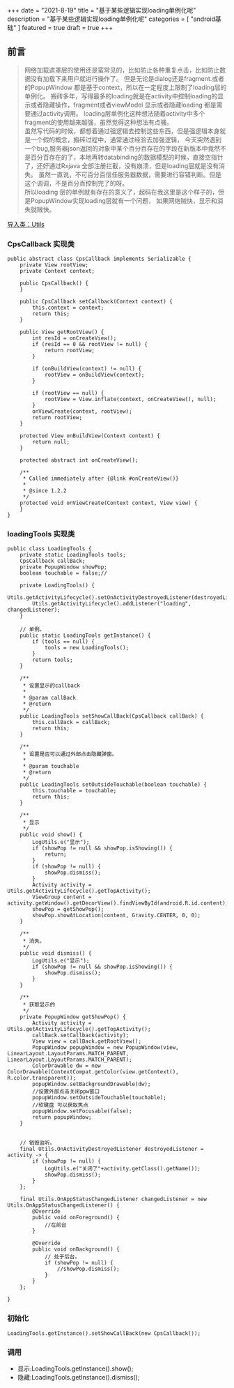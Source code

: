 +++
date = "2021-8-19"
title = "基于某些逻辑实现loading单例化呢"
description = "基于某些逻辑实现loading单例化呢"
categories = [
"android基础"
]
featured = true
draft = true 
+++
## 前言
> 网络加载遮罩层的使用还是蛮常见的，比如防止各种重复点击，比如防止数据没有加载下来用户就进行操作了。
> 但是无论是dialog还是fragment.或者的PopupWindow 都是基于context，所以在一定程度上限制了loading层的单例化。
> 搬砖多年，写得最多的loading就是在activity中控制loading的显示或者隐藏操作，fragment或者viewModel 显示或者隐藏loading 都是需要通过activity调用。
> loading层单例化这种想法随着activity中多个fragment的使用越来越强，虽然觉得这种想法有点骚。<br>
> 虽然写代码的时候，都想着通过强逻辑去控制这些东西，但是强逻辑本身就是一个假的概念，搬砖过程中，通常通过经验去加强逻辑，
> 今天突然遇到一个bug,服务器json返回的对象中某个百分百存在的字段在新版本中竟然不是百分百存在的了，本地再转databinding的数据模型的时候，直接空指针了，还好通过Rxjava 全部注册拦截，没有崩溃，但是loading层就是没有消失。
> 虽然一直说，不可百分百信任服务器数据，需要进行容错判断。但是这个调调，不是百分百控制完了的呀。<br>
> 所以loading 层的单例就有存在的意义了，起码在我这里是这个样子的，但是PopupWindow实现loading层就有一个问题，
> 如果网络贼快，显示和消失就贼快。

[导入类：Utils](https://github.com/Blankj/AndroidUtilCode)



### CpsCallback 实现类
````aidl
public abstract class CpsCallback implements Serializable {
    private View rootView;
    private Context context;

    public CpsCallback() {
    }

    public CpsCallback setCallback(Context context) {
        this.context = context;
        return this;
    }

    public View getRootView() {
        int resId = onCreateView();
        if (resId == 0 && rootView != null) {
            return rootView;
        }

        if (onBuildView(context) != null) {
            rootView = onBuildView(context);
        }

        if (rootView == null) {
            rootView = View.inflate(context, onCreateView(), null);
        }
        onViewCreate(context, rootView);
        return rootView;
    }

    protected View onBuildView(Context context) {
        return null;
    }
    
    protected abstract int onCreateView();

    /**
     * Called immediately after {@link #onCreateView()}
     *
     * @since 1.2.2
     */
    protected void onViewCreate(Context context, View view) {
    }
}

````
### loadingTools 实现类
````aidl
public class LoadingTools {
    private static LoadingTools tools;
    CpsCallback callBack;
    private PopupWindow showPop;
    boolean touchable = false;//

    private LoadingTools() {
        Utils.getActivityLifecycle().setOnActivityDestroyedListener(destroyedListener);
        Utils.getActivityLifecycle().addListener("loading", changedListener);
    }

    // 单例。
    public static LoadingTools getInstance() {
        if (tools == null) {
            tools = new LoadingTools();
        }
        return tools;
    }

    /**
     * 设置显示的callback
     *
     * @param callBack
     * @return
     */
    public LoadingTools setShowCallBack(CpsCallback callBack) {
        this.callBack = callBack;
        return this;
    }

    /**
     * 设置是否可以通过外部点击隐藏弹窗。
     *
     * @param touchable
     * @return
     */
    public LoadingTools setOutsideTouchable(boolean touchable) {
        this.touchable = touchable;
        return this;
    }

    /**
     * 显示
     */
    public void show() {
        LogUtils.e("显示");
        if (showPop != null && showPop.isShowing()) {
            return;
        }
        if (showPop != null) {
            showPop.dismiss();
        }
        Activity activity = Utils.getActivityLifecycle().getTopActivity();
        ViewGroup content = activity.getWindow().getDecorView().findViewById(android.R.id.content);
        showPop = getShowPop();
        showPop.showAtLocation(content, Gravity.CENTER, 0, 0);
    }

    /**
     * 消失。
     */
    public void dismiss() {
        LogUtils.e("显示");
        if (showPop != null && showPop.isShowing()) {
            showPop.dismiss();
        }
    }

    /**
     * 获取显示的
     */
    private PopupWindow getShowPop() {
        Activity activity = Utils.getActivityLifecycle().getTopActivity();
        callBack.setCallback(activity);
        View view = callBack.getRootView();
        PopupWindow popupWindow = new PopupWindow(view, LinearLayout.LayoutParams.MATCH_PARENT, LinearLayout.LayoutParams.MATCH_PARENT);
        ColorDrawable dw = new ColorDrawable(ContextCompat.getColor(view.getContext(), R.color.transparent));
        popupWindow.setBackgroundDrawable(dw);
        //设置外部点击关闭ppw窗口
        popupWindow.setOutsideTouchable(touchable);
        //软键盘 可以获取焦点
        popupWindow.setFocusable(false);
        return popupWindow;
    }


    // 销毁监听。
    final Utils.OnActivityDestroyedListener destroyedListener = activity -> {
        if (showPop != null) {
            LogUtils.e("关闭了"+activity.getClass().getName());
            showPop.dismiss();
        }
    };

    final Utils.OnAppStatusChangedListener changedListener = new Utils.OnAppStatusChangedListener() {
        @Override
        public void onForeground() {
            //在前台
        }

        @Override
        public void onBackground() {
            // 处于后台。
            if (showPop != null) {
                //showPop.dismiss();
            }
        }
    };

}
````
### 初始化
````aidl
LoadingTools.getInstance().setShowCallBack(new CpsCallback());
````
### 调用
* 显示:LoadingTools.getInstance().show();
* 隐藏:LoadingTools.getInstance().dismiss();